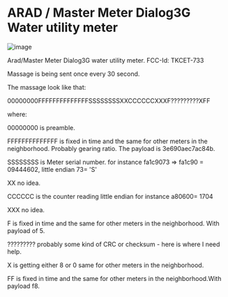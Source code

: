 
# ARAD / Master Meter Dialog3G Water utility  meter


![image](https://github.com/avicarmeli/rtl_433_tests/assets/32562196/f8b5d2ca-9960-4d50-87aa-c5e46b024c86)

Arad/Master Meter Dialog3G water utility meter.
FCC-Id: TKCET-733

Massage is being sent once every 30 second.

The massage look like that:

00000000FFFFFFFFFFFFFFSSSSSSSSXXCCCCCCXXXF?????????XFF

where:

00000000 is preamble.

FFFFFFFFFFFFFF  is fixed in time and the same for other meters in the neighborhood. Probably gearing ratio. The payload is 3e690aec7ac84b.

SSSSSSSS  is Meter serial number.  for instance fa1c9073 =>  fa1c90 = 09444602, little endian 73= 'S'

XX no idea.

CCCCCC is the counter reading little endian for instance a80600= 1704

XXX no idea.

F  is fixed in time and the same for other meters in the neighborhood. With payload of 5.

????????? probably some kind of CRC or checksum - here is where I need help.

X is getting either 8 or 0 same for other meters in the neighborhood.

FF is fixed in time and the same for other meters in the neighborhood.With payload f8.
